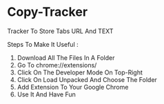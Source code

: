 # Copy-Tracker

Tracker To Store Tabs URL And TEXT

Steps To Make It Useful :
  1. Download All The Files In A Folder
  2. Go To chrome://extensions/
  3. Click On The Developer Mode On Top-Right
  4. Click On Load Unpacked And Choose The Folder
  5. Add Extension To Your Google Chrome
  6. Use It And Have Fun
